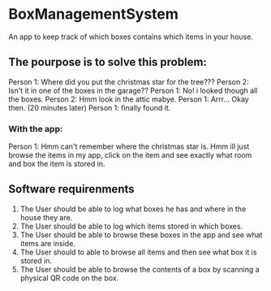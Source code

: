 # BoxManagementSystem
An app to keep track of which boxes contains which items in your house.

## The pourpose is to solve this problem: 
Person 1: Where did you put the christmas star for the tree???
Person 2: Isn't it in one of the boxes in the garage??
Person 1: No! i looked though all the boxes.
Person 2: Hmm look in the attic mabye.
Person 1: Arrr... Okay then.
(20 minutes later)
Person 1: finally found it. 

### With the app:
Person 1: Hmm can't remember where the christmas star is. Hmm ill just browse the items in my app, click on the item and see exactly what room and box the item is stored in.

## Software requirenments
1. The User should be able to log what boxes he has and where in the house they are.
2. The User should be able to log which items stored in which boxes.
3. The User should be able to browse these boxes in the app and see what items are inside.
4. The User should to able to browse all items and then see what box it is stored in.
5. The User should be able to browse the contents of a box by scanning a physical QR code on the box.

